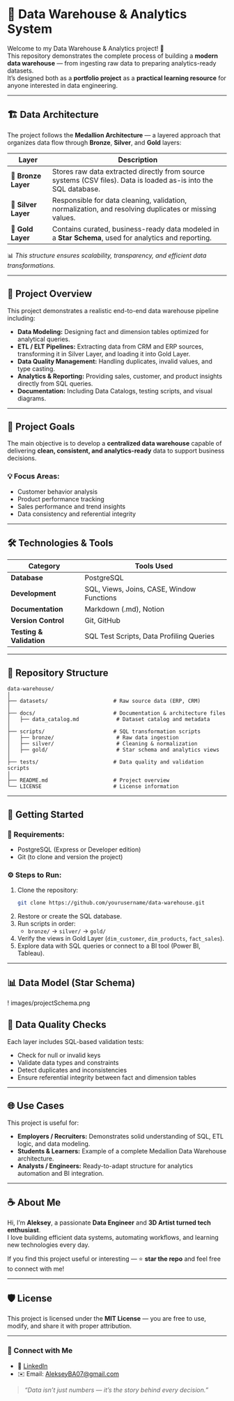 # 🧠 Data Warehouse & Analytics System  
Welcome to my Data Warehouse & Analytics project! 🚀  
This repository demonstrates the complete process of building a **modern data warehouse** — from ingesting raw data to preparing analytics-ready datasets.  
It’s designed both as a **portfolio project** as a **practical learning resource** for anyone interested in data engineering.

---

## 🏗️ Data Architecture

The project follows the **Medallion Architecture** — a layered approach that organizes data flow through **Bronze**, **Silver**, and **Gold** layers:

| Layer | Description |
|--------|--------------|
| 🥉 **Bronze Layer** | Stores raw data extracted directly from source systems (CSV files). Data is loaded as-is into the SQL database. |
| 🥈 **Silver Layer** | Responsible for data cleaning, validation, normalization, and resolving duplicates or missing values. |
| 🥇 **Gold Layer** | Contains curated, business-ready data modeled in a **Star Schema**, used for analytics and reporting. |

📊 *This structure ensures scalability, transparency, and efficient data transformations.*

---

## 📖 Project Overview

This project demonstrates a realistic end-to-end data warehouse pipeline including:

- **Data Modeling:** Designing fact and dimension tables optimized for analytical queries.  
- **ETL / ELT Pipelines:** Extracting data from CRM and ERP sources, transforming it in Silver Layer, and loading it into Gold Layer.  
- **Data Quality Management:** Handling duplicates, invalid values, and type casting.  
- **Analytics & Reporting:** Providing sales, customer, and product insights directly from SQL queries.  
- **Documentation:** Including Data Catalogs, testing scripts, and visual diagrams.

---

## 🎯 Project Goals

The main objective is to develop a **centralized data warehouse** capable of delivering **clean, consistent, and analytics-ready** data to support business decisions.

### 💡 Focus Areas:
- Customer behavior analysis  
- Product performance tracking  
- Sales performance and trend insights  
- Data consistency and referential integrity  

---

## 🛠️ Technologies & Tools

| Category | Tools Used |
|-----------|-------------|
| **Database** | PostgreSQL |
| **Development** | SQL, Views, Joins, CASE, Window Functions |
| **Documentation** | Markdown (.md), Notion |
| **Version Control** | Git, GitHub |
| **Testing & Validation** | SQL Test Scripts, Data Profiling Queries |

---

## 📂 Repository Structure

```
data-warehouse/
│
├── datasets/                     # Raw source data (ERP, CRM)
│
├── docs/                         # Documentation & architecture files
│   ├── data_catalog.md            # Dataset catalog and metadata
│
├── scripts/                      # SQL transformation scripts
│   ├── bronze/                    # Raw data ingestion
│   ├── silver/                    # Cleaning & normalization
│   ├── gold/                      # Star schema and analytics views
│
├── tests/                        # Data quality and validation scripts
│
├── README.md                     # Project overview
└── LICENSE                       # License information
```

---

## 🚀 Getting Started

### 🧩 Requirements:
- PostgreSQL (Express or Developer edition)
- Git (to clone and version the project)

### ⚙️ Steps to Run:
1. Clone the repository:  
   ```bash
   git clone https://github.com/yourusername/data-warehouse.git
   ```
2. Restore or create the SQL database.  
3. Run scripts in order:
   - `bronze/` → `silver/` → `gold/`  
4. Verify the views in Gold Layer (`dim_customer`, `dim_products`, `fact_sales`).
5. Explore data with SQL queries or connect to a BI tool (Power BI, Tableau).

---

## 📊 Data Model (Star Schema)

! images/projectSchema.png

## 🧪 Data Quality Checks

Each layer includes SQL-based validation tests:
- Check for null or invalid keys  
- Validate data types and constraints  
- Detect duplicates and inconsistencies  
- Ensure referential integrity between fact and dimension tables  

---

## 🌐 Use Cases

This project is useful for:
- **Employers / Recruiters:** Demonstrates solid understanding of SQL, ETL logic, and data modeling.  
- **Students & Learners:** Example of a complete Medallion Data Warehouse architecture.  
- **Analysts / Engineers:** Ready-to-adapt structure for analytics automation and BI integration.  

---

## ☕ About Me

Hi, I’m **Aleksey**, a passionate **Data Engineer** and **3D Artist turned tech enthusiast**.  
I love building efficient data systems, automating workflows, and learning new technologies every day.

If you find this project useful or interesting — ⭐ **star the repo** and feel free to connect with me!

---

## 🛡️ License

This project is licensed under the **MIT License** — you are free to use, modify, and share it with proper attribution.

---

### 🤝 Connect with Me
- 💼 [LinkedIn](https://www.linkedin.com/in/belyaevaleksey/)  
- ✉️ Email: AlekseyBA07@gmail.com

> _“Data isn’t just numbers — it’s the story behind every decision.”_
